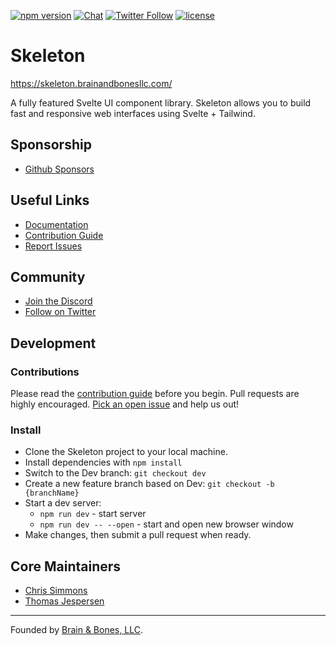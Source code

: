 [![npm version](https://img.shields.io/npm/v/@brainandbones/skeleton?logo=npm&color=cb3837)](https://www.npmjs.com/package/@brainandbones/skeleton)
[![Chat](https://img.shields.io/discord/1003691521280856084?label=chat&logo=discord&color=7289da)](https://discord.gg/EXqV7W8MtY)
[![Twitter Follow](https://img.shields.io/twitter/follow/SkeletonUI?style=social)](https://twitter.com/SkeletonUI)
[![license](https://img.shields.io/badge/license-MIT-%23bada55)](https://github.com/Brain-Bones/skeleton/blob/master/LICENSE)

# Skeleton

https://skeleton.brainandbonesllc.com/

A fully featured Svelte UI component library. Skeleton allows you to build fast and responsive web interfaces using Svelte + Tailwind.

## Sponsorship

- [Github Sponsors](https://github.com/sponsors/Brain-Bones)

## Useful Links

- [Documentation](https://skeleton.brainandbonesllc.com/)
- [Contribution Guide](https://skeleton.brainandbonesllc.com/docs/contributions)
- [Report Issues](https://github.com/Brain-Bones/skeleton/issues)

## Community

- [Join the Discord](https://discord.gg/EXqV7W8MtY)
- [Follow on Twitter](https://twitter.com/SkeletonUI)

## Development

### Contributions

Please read the [contribution guide](https://skeleton.brainandbonesllc.com/docs/contributions) before you begin. Pull requests are highly encouraged. [Pick an open issue](https://github.com/Brain-Bones/skeleton/issues) and help us out!

### Install

- Clone the Skeleton project to your local machine.
- Install dependencies with `npm install`
- Switch to the Dev branch: `git checkout dev`
- Create a new feature branch based on Dev: `git checkout -b {branchName}`
- Start a dev server:
  - `npm run dev` - start server
  - `npm run dev -- --open` - start and open new browser window
- Make changes, then submit a pull request when ready.

## Core Maintainers

- [Chris Simmons](https://github.com/endigo9740)
- [Thomas Jespersen](https://github.com/thomasbjespersen)

---

Founded by [Brain & Bones, LLC](https://www.brainandbonesllc.com/).
